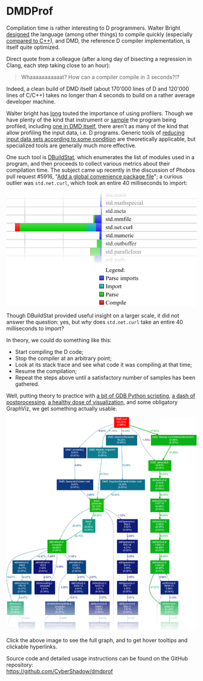 DMDProf
=======

Compilation time is rather interesting to D programmers.
Walter Bright [designed](https://forum.dlang.org/post/hptdvo$kem$1@digitalmars.com) the language (among other things) to compile quickly 
(especially [compared to C++](http://www.drdobbs.com/cpp/c-compilation-speed/228701711)), 
and DMD, the reference D compiler implementation, is itself quite optimized.

Direct quote from a colleague (after a long day of bisecting a regression in Clang, each step taking close to an hour):

> Whaaaaaaaaaaat? How can a compiler compile in 3 seconds?!?

Indeed, a clean build of DMD itself (about 170'000 lines of D and 120'000 lines of C/C++) takes no longer than 4 seconds to build on a rather average developer machine.

Walter bright has [long](https://forum.dlang.org/search?q=group:digitalmarsD%20author:Walter%20author:Bright%20content:profiler) touted the importance of using profilers.
Though we have plenty of the kind that instrument or [sample](https://github.com/VerySleepy/verysleepy) the program being profiled, 
including [one in DMD itself](https://dlang.org/dmd-linux.html#switch-profile), there aren't as many of the kind that allow profiling the input data, i.e. D programs.
Generic tools of [reducing input data sets according to some condition](https://github.com/CyberShadow/DustMite) are theoretically applicable, 
but specialized tools are generally much more effective.

One such tool is [DBuildStat](https://github.com/CyberShadow/DBuildStat), which enumerates the list of modules used in a program,
and then proceeds to collect various metrics about their compilation time.
The subject came up recently in the discussion of Phobos pull request #5916, "[Add a global convenience package file](https://github.com/dlang/phobos/pull/5916)";
a curious outlier was `std.net.curl`, which took an entire 40 milliseconds to import:

<p align="center"><a href="scripting.svg"><img src="scripting.png"></a></p>

Though DBuildStat provided useful insight on a larger scale, it did not answer the question:
yes, but *why* does `std.net.curl` take an entire 40 milliseconds to import?

In theory, we could do something like this:

- Start compiling the D code;
- Stop the compiler at an arbitrary point;
- Look at its stack trace and see what code it was compiling at that time;
- Resume the compilation;
- Repeat the steps above until a satisfactory number of samples has been gathered.

Well, putting theory to practice with
[a bit of GDB Python scripting](https://github.com/CyberShadow/dmdprof/blob/master/dmdprof.py),
[a dash of postprocessing](https://github.com/CyberShadow/dmdprof/blob/master/linkify.d),
[a healthy dose of visualization](https://github.com/jrfonseca/gprof2dot/),
and some obligatory GraphViz, we get something actually usable.

<p align="center"><a href="profile.svg"><img src="profile.png"></a></p>

Click the above image to see the full graph, and to get hover tooltips and clickable hyperlinks.

Source code and detailed usage instructions can be found on the GitHub repository:  
https://github.com/CyberShadow/dmdprof
